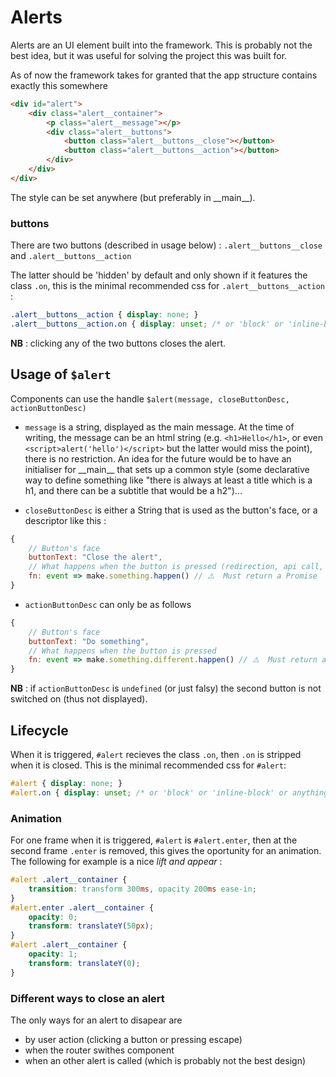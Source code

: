 # Alerts

Alerts are an UI element built into the framework. This is probably not the best idea, but it was useful for solving the project this was built for.

As of now the framework takes for granted that the app structure contains exactly this somewhere
```html
<div id="alert">
    <div class="alert__container">
        <p class="alert__message"></p>
        <div class="alert__buttons">
            <button class="alert__buttons__close"></button>
            <button class="alert__buttons__action"></button>
        </div>
    </div>
</div>
```
The style can be set anywhere (but preferably in \_\_main\_\_).

### buttons
There are two buttons (described in usage below) : `.alert__buttons__close` and `.alert__buttons__action`

The latter should be 'hidden' by default and only shown if it features the class `.on`, this is the minimal recommended css for `.alert__buttons__action` :
```css
.alert__buttons__action { display: none; }
.alert__buttons__action.on { display: unset; /* or 'block' or 'inline-block' or anything that cancels 'none' */ }
```

**NB** : clicking any of the two buttons closes the alert.

## Usage of `$alert`

Components can use the handle `$alert(message, closeButtonDesc, actionButtonDesc)`

- `message` is a string, displayed as the main message. At the time of writing, the message can be an html string (e.g. `<h1>Hello</h1>`, or even `<script>alert('hello')</script>` but the latter would miss the point), there is no restriction. An idea for the future would be to have an initialiser for \_\_main\_\_ that sets up a common style (some declarative way to define something like "there is always at least a title which is a h1, and there can be a subtitle that would be a h2")...

- `closeButtonDesc` is either a String that is used as the button's face, or a descriptor like this :
```javascript
{
    // Button's face
    buttonText: "Close the alert",
    // What happens when the button is pressed (redirection, api call, ...)
    fn: event => make.something.happen() // ⚠️  Must return a Promise
}
```

- `actionButtonDesc` can only be as follows
```javascript
{
    // Button's face
    buttonText: "Do something",
    // What happens when the button is pressed
    fn: event => make.something.different.happen() // ⚠️  Must return a Promise
}
```

**NB** : if `actionButtonDesc` is `undefined` (or just falsy) the second button is not switched on (thus not displayed).

## Lifecycle

When it is triggered, `#alert` recieves the class `.on`, then `.on` is stripped when it is closed. This is the minimal recommended css for `#alert`:
```css
#alert { display: none; }
#alert.on { display: unset; /* or 'block' or 'inline-block' or anything that cancels 'none' */ }
```

### Animation
For one frame when it is triggered, `#alert` is `#alert.enter`, then at the second frame `.enter` is removed, this gives the oportunity for an animation. The following for example is a nice _lift and appear_ :
```css
#alert .alert__container {
    transition: transform 300ms, opacity 200ms ease-in;
}
#alert.enter .alert__container {
    opacity: 0;
    transform: translateY(50px);
}
#alert .alert__container {
    opacity: 1;
    transform: translateY(0);
}
```

### Different ways to close an alert
The only ways for an alert to disapear are
- by user action (clicking a button or pressing escape)
- when the router swithes component
- when an other alert is called (which is probably not the best design)

